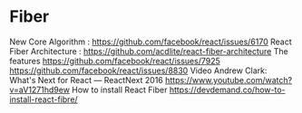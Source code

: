 # Fiber 
 
New Core Algorithm : https://github.com/facebook/react/issues/6170 
React Fiber Architecture : https://github.com/acdlite/react-fiber-architecture 
The features 
https://github.com/facebook/react/issues/7925 
https://github.com/facebook/react/issues/8830 
Video 
Andrew Clark: What's Next for React — ReactNext 2016 
https://www.youtube.com/watch?v=aV1271hd9ew 
How to install React Fiber 
https://devdemand.co/how-to-install-react-fibre/ 